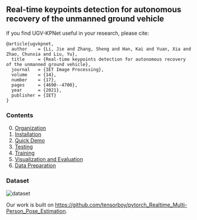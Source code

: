 ## Real-time keypoints detection for autonomous recovery of the unmanned ground vehicle


If you find UGV-KPNet useful in your research, please cite:

    @article{ugvkpnet,
      author    = {Li, Jie and Zhang, Sheng and Han, Kai and Yuan, Xia and Zhao, Chunxia and Liu, Yu},
      title     = {Real-time keypoints detection for autonomous recovery of the unmanned ground vehicle},
      journal   = {IET Image Processing},
      volume    = {14},
      number    = {17},
      pages     = {4690--4700},
      year      = {2021},
      publisher = {IET}
    }
    
### Contents
0. [Organization](#organization)
0. [Installation](#installation)
0. [Quick Demo](#quick-demo)
0. [Testing](#testing)
0. [Training](#training)
0. [Visualization and Evaluation](#visualization-and-evaluation)
0. [Data Preparation](#data)

### Dataset
![dataset](data/dataset_v2.png)





Our work is built on https://github.com/tensorboy/pytorch_Realtime_Multi-Person_Pose_Estimation.
